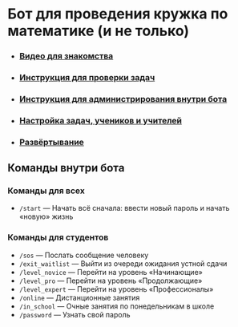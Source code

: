 # Бот для проведения кружка по математике (и не только)

- ### [Видео для знакомства](https://youtu.be/kezyJGUEDwU)
- ### [Инструкция для проверки задач](docs/for_teacher.md)
- ### [Инструкция для администрирования внутри бота](docs/for_admin.md)
- ### [Настройка задач, учеников и учителей](docs/settings.md)
- ### [Развёртывание](docs/deploy.md)

## Команды внутри бота

### Команды для всех
- `/start` — Начать всё сначала: ввести новый пароль и начать «новую» жизнь

### Команды для студентов
- `/sos` — Послать сообщение человеку
- `/exit_waitlist` — Выйти из очереди ожидания устной сдачи
- `/level_novice` — Перейти на уровень «Начинающие»
- `/level_pro` — Перейти на уровень «Продолжающие»
- `/level_expert` — Перейти на уровень «Профессионалы»
- `/online` — Дистанционные занятия
- `/in_school` — Очные занятия по понедельникам в школе
- `/password` — Узнать свой пароль
